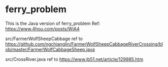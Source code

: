 # ferry_problem

This is the Java version of ferry_problem
Ref: https://www.4hou.com/posts/WjA4

src/FarmerWolfSheepCabbage ref to https://github.com/ngchianglin/FarmerWolfSheepCabbageRiverCrossing/blob/master/FarmerWolfCabbageSheep.java

src/CrossRiver.java ref to https://www.jb51.net/article/129985.htm

